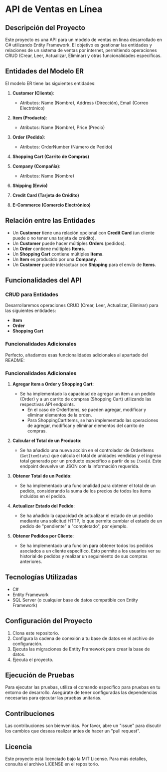 # API de Ventas en Línea

## Descripción del Proyecto

Este proyecto es una API para un modelo de ventas en línea desarrollado en C# utilizando Entity Framework. El objetivo es gestionar las entidades y relaciones de un sistema de ventas por internet, permitiendo operaciones CRUD (Crear, Leer, Actualizar, Eliminar) y otras funcionalidades específicas.

## Entidades del Modelo ER

El modelo ER tiene las siguientes entidades:

1. **Customer (Cliente)**:
   - Atributos: Name (Nombre), Address (Dirección), Email (Correo Electrónico)

2. **Item (Producto)**:
   - Atributos: Name (Nombre), Price (Precio)

3. **Order (Pedido)**:
   - Atributos: OrderNumber (Número de Pedido)

4. **Shopping Cart (Carrito de Compras)**

5. **Company (Compañía)**:
   - Atributos: Name (Nombre)

6. **Shipping (Envío)**

7. **Credit Card (Tarjeta de Crédito)**

8. **E-Commerce (Comercio Electrónico)**

## Relación entre las Entidades

- Un **Customer** tiene una relación opcional con **Credit Card** (un cliente puede o no tener una tarjeta de crédito).
- Un **Customer** puede hacer múltiples **Orders** (pedidos).
- Un **Order** contiene múltiples **Items**.
- Un **Shopping Cart** contiene múltiples **Items**.
- Un **Item** es producido por una **Company**.
- Un **Customer** puede interactuar con **Shipping** para el envío de **Items**.

## Funcionalidades del API

### CRUD para Entidades

Desarrollaremos operaciones CRUD (Crear, Leer, Actualizar, Eliminar) para las siguientes entidades:
- **Item**
- **Order**
- **Shopping Cart**

### Funcionalidades Adicionales

Perfecto, añadamos esas funcionalidades adicionales al apartado del README:

### Funcionalidades Adicionales

1. **Agregar Item a Order y Shopping Cart**:
   - Se ha implementado la capacidad de agregar un ítem a un pedido (Order) y a un carrito de compras (Shopping Cart) utilizando las respectivas API endpoints.
     - En el caso de OrderItems, se pueden agregar, modificar y eliminar elementos de la orden.
     - Para ShoppingCartItems, se han implementado las operaciones de agregar, modificar y eliminar elementos del carrito de compras.

2. **Calcular el Total de un Producto**:
   - Se ha añadido una nueva acción en el controlador de OrderItems (`GetItemStats`) que calcula el total de unidades vendidas y el ingreso total generado por un producto específico a partir de su `ItemId`. Este endpoint devuelve un JSON con la información requerida.

3. **Obtener Total de un Pedido**:
   - Se ha implementado una funcionalidad para obtener el total de un pedido, considerando la suma de los precios de todos los ítems incluidos en el pedido.

4. **Actualizar Estado del Pedido**:
   - Se ha añadido la capacidad de actualizar el estado de un pedido mediante una solicitud HTTP, lo que permite cambiar el estado de un pedido de "pendiente" a "completado", por ejemplo.

5. **Obtener Pedidos por Cliente**:
   - Se ha implementado una función para obtener todos los pedidos asociados a un cliente específico. Esto permite a los usuarios ver su historial de pedidos y realizar un seguimiento de sus compras anteriores.

## Tecnologías Utilizadas

- C#
- Entity Framework
- SQL Server (o cualquier base de datos compatible con Entity Framework)

## Configuración del Proyecto

1. Clona este repositorio.
2. Configura la cadena de conexión a tu base de datos en el archivo de configuración.
3. Ejecuta las migraciones de Entity Framework para crear la base de datos.
4. Ejecuta el proyecto.

## Ejecución de Pruebas

Para ejecutar las pruebas, utiliza el comando específico para pruebas en tu entorno de desarrollo. Asegúrate de tener configuradas las dependencias necesarias para ejecutar las pruebas unitarias.

## Contribuciones

Las contribuciones son bienvenidas. Por favor, abre un "issue" para discutir los cambios que deseas realizar antes de hacer un "pull request".

## Licencia

Este proyecto está licenciado bajo la MIT License. Para más detalles, consulta el archivo LICENSE en el repositorio.